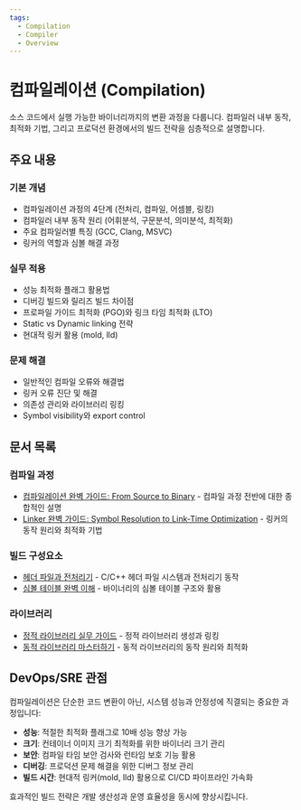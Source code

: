 ```yaml
---
tags:
  - Compilation
  - Compiler
  - Overview
---
```


# 컴파일레이션 (Compilation)

소스 코드에서 실행 가능한 바이너리까지의 변환 과정을 다룹니다. 컴파일러 내부 동작, 최적화 기법, 그리고 프로덕션 환경에서의 빌드 전략을 심층적으로 설명합니다.

## 주요 내용

### 기본 개념

- 컴파일레이션 과정의 4단계 (전처리, 컴파일, 어셈블, 링킹)
- 컴파일러 내부 동작 원리 (어휘분석, 구문분석, 의미분석, 최적화)
- 주요 컴파일러별 특징 (GCC, Clang, MSVC)
- 링커의 역할과 심볼 해결 과정

### 실무 적용

- 성능 최적화 플래그 활용법
- 디버깅 빌드와 릴리즈 빌드 차이점
- 프로파일 가이드 최적화 (PGO)와 링크 타임 최적화 (LTO)
- Static vs Dynamic linking 전략
- 현대적 링커 활용 (mold, lld)

### 문제 해결

- 일반적인 컴파일 오류와 해결법
- 링커 오류 진단 및 해결
- 의존성 관리와 라이브러리 링킹
- Symbol visibility와 export control

## 문서 목록

### 컴파일 과정

- [컴파일레이션 완벽 가이드: From Source to Binary](compile.md) - 컴파일 과정 전반에 대한 종합적인 설명
- [Linker 완벽 가이드: Symbol Resolution to Link-Time Optimization](linker.md) - 링커의 동작 원리와 최적화 기법

### 빌드 구성요소

- [헤더 파일과 전처리기](header-files.md) - C/C++ 헤더 파일 시스템과 전처리기 동작
- [심볼 테이블 완벽 이해](symbol-table.md) - 바이너리의 심볼 테이블 구조와 활용

### 라이브러리

- [정적 라이브러리 실무 가이드](static-library.md) - 정적 라이브러리 생성과 링킹
- [동적 라이브러리 마스터하기](dynamic-library.md) - 동적 라이브러리의 동작 원리와 최적화

## DevOps/SRE 관점

컴파일레이션은 단순한 코드 변환이 아닌, 시스템 성능과 안정성에 직결되는 중요한 과정입니다:

- **성능**: 적절한 최적화 플래그로 10배 성능 향상 가능
- **크기**: 컨테이너 이미지 크기 최적화를 위한 바이너리 크기 관리
- **보안**: 컴파일 타임 보안 검사와 런타임 보호 기능 활용
- **디버깅**: 프로덕션 문제 해결을 위한 디버그 정보 관리
- **빌드 시간**: 현대적 링커(mold, lld) 활용으로 CI/CD 파이프라인 가속화

효과적인 빌드 전략은 개발 생산성과 운영 효율성을 동시에 향상시킵니다.
